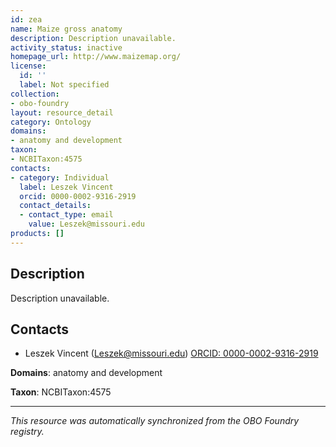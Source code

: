 ```yaml
---
id: zea
name: Maize gross anatomy
description: Description unavailable.
activity_status: inactive
homepage_url: http://www.maizemap.org/
license:
  id: ''
  label: Not specified
collection:
- obo-foundry
layout: resource_detail
category: Ontology
domains:
- anatomy and development
taxon:
- NCBITaxon:4575
contacts:
- category: Individual
  label: Leszek Vincent
  orcid: 0000-0002-9316-2919
  contact_details:
  - contact_type: email
    value: Leszek@missouri.edu
products: []
---
```


## Description

Description unavailable.

## Contacts

- Leszek Vincent (Leszek@missouri.edu) [ORCID: 0000-0002-9316-2919](https://orcid.org/0000-0002-9316-2919)

**Domains**: anatomy and development

**Taxon**: NCBITaxon:4575

---

*This resource was automatically synchronized from the OBO Foundry registry.*
